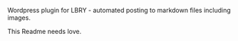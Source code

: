 Wordpress plugin for LBRY - automated posting to markdown files including images. 

This Readme needs love.
